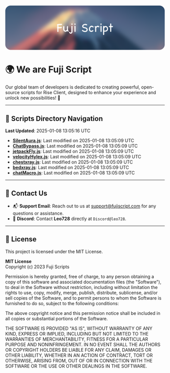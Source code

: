 ![Banner](.github/b.webp)

# 🌍 **We are Fuji Script**

Our global team of developers is dedicated to creating powerful, open-source scripts for Rise Client, designed to enhance your experience and unlock new possibilities! 🌟

---
<!-- SCRIPTS_NAVIGATION_START -->
## 📂 **Scripts Directory Navigation**

**Last Updated**: 2025-01-08 13:05:16 UTC

- **[SilentAura.js](scripts/SilentAura.js)**: Last modified on 2025-01-08 13:05:09 UTC
- **[ChatBypass.js](scripts/ChatBypass.js)**: Last modified on 2025-01-08 13:05:09 UTC
- **[jetpackFly.js](scripts/jetpackFly.js)**: Last modified on 2025-01-08 13:05:09 UTC
- **[velocityHylex.js](scripts/velocityHylex.js)**: Last modified on 2025-01-08 13:05:09 UTC
- **[chestxray.js](scripts/chestxray.js)**: Last modified on 2025-01-08 13:05:09 UTC
- **[bedxray.js](scripts/bedxray.js)**: Last modified on 2025-01-08 13:05:09 UTC
- **[chatMacro.js](scripts/chatMacro.js)**: Last modified on 2025-01-08 13:05:09 UTC

<!-- SCRIPTS_NAVIGATION_END -->

---

## 💬 **Contact Us**  
- 📬 **Support Email**: Reach out to us at [support@fujiscript.com](mailto:support@fujiscript.com) for any questions or assistance.  
- 💬 **Discord**: Contact **Leo728** directly at `Discord@leo728`.

---

## 📜 **License**

This project is licensed under the MIT License.  

**MIT License**  
Copyright (c) 2023 Fuji Scripts  

Permission is hereby granted, free of charge, to any person obtaining a copy of this software and associated documentation files (the "Software"), to deal in the Software without restriction, including without limitation the rights to use, copy, modify, merge, publish, distribute, sublicense, and/or sell copies of the Software, and to permit persons to whom the Software is furnished to do so, subject to the following conditions:  

The above copyright notice and this permission notice shall be included in all copies or substantial portions of the Software.  

THE SOFTWARE IS PROVIDED "AS IS", WITHOUT WARRANTY OF ANY KIND, EXPRESS OR IMPLIED, INCLUDING BUT NOT LIMITED TO THE WARRANTIES OF MERCHANTABILITY, FITNESS FOR A PARTICULAR PURPOSE AND NONINFRINGEMENT. IN NO EVENT SHALL THE AUTHORS OR COPYRIGHT HOLDERS BE LIABLE FOR ANY CLAIM, DAMAGES OR OTHER LIABILITY, WHETHER IN AN ACTION OF CONTRACT, TORT OR OTHERWISE, ARISING FROM, OUT OF OR IN CONNECTION WITH THE SOFTWARE OR THE USE OR OTHER DEALINGS IN THE SOFTWARE.  
